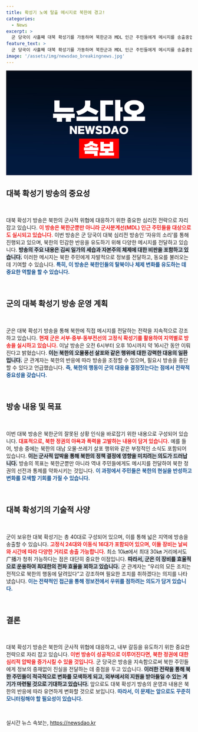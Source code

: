 ```yaml
---
title: 확성기 노예 탈출 메시지로 북한에 경고!
categories:
  - News
excerpt: >
  군 당국이 사흘째 대북 확성기를 가동하며 북한군과 MDL 인근 주민들에게 메시지를 송출중입니다. 이번 방송은 북한 정권의 민감한 주제를 다루며, 오물풍선 행사 중단 전까지 지속될 예정입니다.
feature_text: >
  군 당국이 사흘째 대북 확성기를 가동하며 북한군과 MDL 인근 주민들에게 메시지를 송출중입니다. 이번 방송은 북한 정권의 민감한 주제를 다루며, 오물풍선 행사 중단 전까지 지속될 예정입니다.
image: '/assets/img/newsdao_breakingnews.jpg'
---
```


<p><img src="/assets/img/newsdao_breakingnews.jpg" alt="flaretime 속보" /></p>

<h2 data-ke-size="size26">대북 확성기 방송의 중요성</h2>

<p data-ke-size="size16">&nbsp;</p>

<p>대북 확성기 방송은 북한의 군사적 위협에 대응하기 위한 중요한 심리전 전략으로 자리 잡고 있습니다. <b><span style="color: #ee2323;">이 방송은 북한군뿐만 아니라 군사분계선(MDL) 인근 주민들을 대상으로도 실시되고 있습니다.</span></b> 이번 방송은 군 당국이 대북 심리전 방송인 ‘자유의 소리’를 통해 진행되고 있으며, 북한의 민감한 반응을 유도하기 위해 다양한 메시지를 전달하고 있습니다. <b><span style="background-color: #21538527;">방송의 주요 내용은 김씨 일가의 세습과 자본주의 체제에 대한 비판을 포함하고 있습니다.</span></b> 이러한 메시지는 북한 주민에게 자발적으로 정보를 전달하고, 동요를 불러오는 데 기여할 수 있습니다. <b><span style="color: #1a5490;">특히, 이 방송은 북한인들의 탈북이나 체제 변화를 유도하는 데 중요한 역할을 할 수 있습니다.</span></b></p>

<p data-ke-size="size16">&nbsp;</p>

<h2 data-ke-size="size26">군의 대북 확성기 방송 운영 계획</h2>

<p data-ke-size="size16">&nbsp;</p>

<p>군은 대북 확성기 방송을 통해 북한에 직접 메시지를 전달하는 전략을 지속적으로 강조하고 있습니다. <b><span style="color: #ee2323;">현재 군은 서부·중부·동부전선의 고정식 확성기를 활용하여 지역별로 방송을 실시하고 있습니다.</span></b> 이날 방송은 오전 6시부터 오후 10시까지 약 16시간 동안 이뤄진다고 밝혔습니다. <b><span style="background-color: #21538527;">이는 북한의 오물풍선 살포와 같은 행위에 대한 강력한 대응의 일환입니다.</span></b> 군 관계자는 북한의 반응에 따라 방송을 조정할 수 있으며, 필요시 방송을 중단할 수 있다고 언급했습니다. <b><span style="color: #1a5490;">즉, 북한의 행동이 군의 대응을 결정짓는다는 점에서 전략적 중요성을 갖습니다.</span></b></p>

<p data-ke-size="size16">&nbsp;</p>

<h2 data-ke-size="size26">방송 내용 및 목표</h2>

<p data-ke-size="size16">&nbsp;</p>

<p>이번 대북 방송은 북한군의 잘못된 상황 인식을 바로잡기 위한 내용으로 구성되어 있습니다. <b><span style="color: #ee2323;">대표적으로, 북한 정권의 야욕과 폭력을 고발하는 내용이 담겨 있습니다.</span></b> 예를 들어, 방송 중에는 북한의 대남 오물·쓰레기 살포 행위와 같은 부정적인 소식도 포함되어 있습니다. <b><span style="background-color: #21538527;">이는 군사적 압박을 통해 북한의 정책 결정에 영향을 미치려는 의도가 드러납니다.</span></b> 방송의 목표는 북한군뿐만 아니라 역내 주민들에게도 메시지를 전달하여 북한 정권의 선전과 통제를 약화시키는 것입니다. <b><span style="color: #1a5490;">이 과정에서 주민들은 북한의 현실을 반성하고 변화를 모색할 기회를 가질 수 있습니다.</span></b></p>

<p data-ke-size="size16">&nbsp;</p>

<h2 data-ke-size="size26">대북 확성기의 기술적 사양</h2>

<p data-ke-size="size16">&nbsp;</p>

<p>군이 보유한 대북 확성기는 총 40대로 구성되어 있으며, 이를 통해 넓은 지역에 방송을 송출할 수 있습니다. <b><span style="color: #ee2323;">고정식 24대와 이동식 16대가 포함되어 있으며, 이들 장비는 날씨와 시간에 따라 다양한 거리로 송출 가능합니다.</span></b> 최소 10㎞에서 최대 30㎞ 거리에서도广播가 청취 가능하다는 점은 대단히 중요한 이점입니다. <b><span style="background-color: #21538527;">따라서, 군은 이 장비를 효율적으로 운용하여 최대한의 전파 효율을 꾀하고 있습니다.</span></b> 군 관계자는 “우리의 모든 조치는 전적으로 북한의 행동에 달려있다”고 강조하며 필요한 조치를 취하겠다는 의지를 나타냈습니다. <b><span style="color: #1a5490;">이는 전략적인 접근을 통해 정보전에서 우위를 점하려는 의도가 담겨 있습니다.</span></b></p>

<p data-ke-size="size16">&nbsp;</p>

<h2 data-ke-size="size26">결론</h2>

<p data-ke-size="size16">&nbsp;</p>

<p>대북 확성기 방송은 북한의 군사적 위협에 대응하고, 내부 갈등을 유도하기 위한 중요한 전략으로 자리 잡고 있습니다. <b><span style="color: #ee2323;">이번 방송이 성공적으로 이루어진다면, 북한 정권에 대한 심리적 압박을 증가시킬 수 있을 것입니다.</span></b> 군 당국은 방송을 지속함으로써 북한 주민들에게 정보의 중재없이 진실을 전달하는 데 중점을 두고 있습니다. <b><span style="background-color: #21538527;">이러한 전략을 통해 북한 주민들이 적극적으로 변화를 모색하게 되고, 외부에서의 지원을 받아들일 수 있는 계기가 마련될 것으로 기대하고 있습니다.</span></b> 앞으로도 대북 확성기 방송의 운영과 내용은 북한의 반응에 따라 유연하게 변화할 것으로 보입니다. <b><span style="color: #1a5490;">따라서, 이 문제는 앞으로도 꾸준히 모니터링해야 할 필요성이 있습니다.</span></b> </p>

<p data-ke-size="size16">&nbsp;</p>
실시간 뉴스 속보는, <a href="https://newsdao.kr" rel="dofollow">https://newsdao.kr</a>


